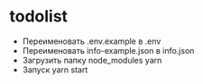 # todolist

- Переименовать .env.example в .env
- Переименовать info-example.json в info.json
- Загрузить папку node_modules  yarn
- Запуск yarn start
